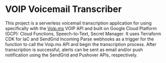 # VOIP Voicemail Transcriber
This project is a serverless voicemail transcription application for using specifically with the [Voip.ms](https://voip.ms) VOIP API and built on Google Cloud Platform (GCP): Cloud Functions, Speech-to-Text, Secret Manager. It uses Terraform CDK for IaC and SendGrid Incoming Parse webhooks as a trigger for the function to call the Voip.ms API and begin the transcription process. After transcription is successful, alerts can be sent as email and/or push notification using the SendGrid and Pushover APIs, respectively.